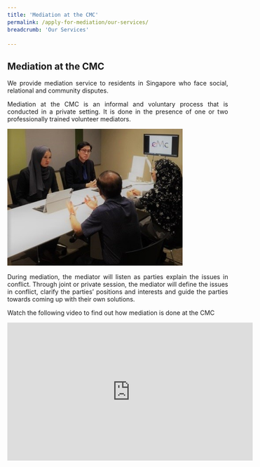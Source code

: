```yaml
---
title: 'Mediation at the CMC'
permalink: /apply-for-mediation/our-services/
breadcrumb: 'Our Services'

---
```



## Mediation at the CMC

<p style="text-align: justify">We provide mediation service to residents in Singapore who face social, relational and community disputes.</p>

<p style="text-align: justify">Mediation at the CMC is an informal and voluntary process that is conducted in a private setting. It is done in the presence of one or two professionally trained volunteer mediators.</p>

<div class="image"><img src="/images/1540190834687.jpg/" title="Mediation at the CMC" alt="Mediation at the CMC" style="width: 400px"></div>

<p style="text-align: justify">During mediation, the mediator will listen as parties explain the issues in conflict. Through joint or private session, the mediator will define the issues in conflict, clarify the parties’ positions and interests and guide the parties towards coming up with their own solutions.</p>

<p style="text-align: justify">Watch the following video to find out how mediation is done at the CMC</p>

<div class="bp-youtube" style="text-align: justify">
  <iframe width="560" height="315" src="https://www.youtube.com/embed/5dPPRAbuJj4" frameborder="0" allow="accelerometer; autoplay; encrypted-media; gyroscope; picture-in-picture" title="Mediation at the CMC" alt="Mediation at the CMC" allowfullscreen></iframe>
</div>
